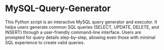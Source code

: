 # MySQL-Query-Generator
This Python script is an interactive MySQL query generator and executor. It helps users generate common SQL queries (SELECT, UPDATE, DELETE, and INSERT) through a user-friendly command-line interface. Users are prompted for query details step-by-step, allowing even those with minimal SQL experience to create valid queries.
